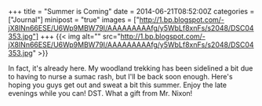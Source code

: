 +++
title = "Summer is Coming"
date = 2014-06-21T08:52:00Z
categories = ["Journal"]
minipost = "true"
images = ["http://1.bp.blogspot.com/-jX8INn66ESE/U6Wp9MBW79I/AAAAAAAAAfg/y5WbLf8xnFs/s2048/DSC04353.jpg"]
+++
{{< img alt="" src="http://1.bp.blogspot.com/-jX8INn66ESE/U6Wp9MBW79I/AAAAAAAAAfg/y5WbLf8xnFs/s2048/DSC04353.jpg" >}}

In fact, it's already here. My woodland trekking has been sidelined a bit due to having to nurse a sumac rash, but I'll be back soon enough. Here's hoping you guys get out and sweat a bit this summer. Enjoy the late evenings while you can! DST. What a gift from Mr. Nixon!

